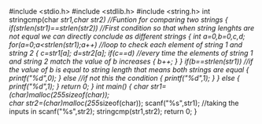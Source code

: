 
#include <stdio.h>
#include <stdlib.h>
#include <string.h>
int stringcmp(char *str1,char *str2)    //Funtion for comparing two strings
{
         if(strlen(str1)==strlen(str2))   //First condition so that when string lenghts are not equal we can directly conclude as different strings
         {
                 int a=0,b=0,c,d;
                 for(a=0;a<strlen(str1);a++)    //loop to check each element of string 1 and string 2
                 {
                         c=str1[a];
                         d=str2[a];
                         if(c==d)       //every time the elements of string 1 and string 2 match the value of b increases
                         {
                               b++;
                         }
                 }
                 if(b==strlen(str1))    //if the value of b is equal to string length that means both strings are equal
                 {
                        printf("%d",0);
                 } 
                 else                        //if not this the condition
                 {
                        printf("%d",1);
                 }
         }
         else
         {
                 printf("%d",1);
         }
         return 0;
}
int main()
{
         char *str1=(char*)malloc(255*sizeof(char));    
         char *str2=(char*)malloc(255*sizeof(char));
         scanf("%s",str1);                                 //taking the inputs in
         scanf("%s",str2);
         stringcmp(str1,str2);
         return 0;
}
